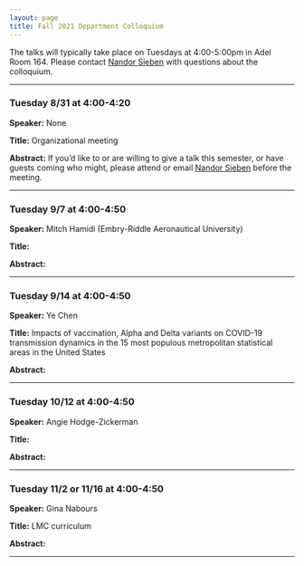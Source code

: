 ```yaml
---
layout: page
title: Fall 2021 Department Colloquium
---
```


The talks will typically take place on Tuesdays at 4:00-5:00pm in Adel Room 164. Please contact <a href="mailto:nandor.sieben@nau.edu">Nandor Sieben</a> with questions about the colloquium.

<hr>

### Tuesday 8/31 at 4:00-4:20

**Speaker:** None

**Title:** Organizational meeting

**Abstract:** If you’d like to or are willing to give a talk this semester, or have guests coming who might, please attend or email <a href="mailto:nandor.sieben@nau.edu">Nandor Sieben</a> before the meeting.

<hr>

### Tuesday 9/7 at 4:00-4:50

**Speaker:** Mitch Hamidi (Embry-Riddle Aeronautical University)

**Title:** 

**Abstract:** 


<hr>

### Tuesday 9/14 at 4:00-4:50

**Speaker:** Ye Chen

**Title:** Impacts of vaccination, Alpha and Delta variants on COVID-19 transmission dynamics in the 15 most populous metropolitan statistical areas in the United States

**Abstract:** 

<hr>

### Tuesday 10/12 at 4:00-4:50

**Speaker:** Angie Hodge-Zickerman

**Title:** 

**Abstract:** 

<hr>

### Tuesday 11/2 or 11/16 at 4:00-4:50

**Speaker:** Gina Nabours

**Title:** LMC curriculum

**Abstract:** 

<hr>
